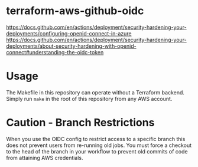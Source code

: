 # terraform-aws-github-oidc

https://docs.github.com/en/actions/deployment/security-hardening-your-deployments/configuring-openid-connect-in-azure
https://docs.github.com/en/actions/deployment/security-hardening-your-deployments/about-security-hardening-with-openid-connect#understanding-the-oidc-token

# Usage

The Makefile in this repository can operate without a Terraform backend. Simply run `make` in the root of this
repository from any AWS account.

# Caution - Branch Restrictions

When you use the OIDC config to restrict access to a specific branch this does not prevent users from re-running old
jobs. You must force a checkout to the head of the branch in your workflow to prevent old commits of code from attaining
AWS credentials.
